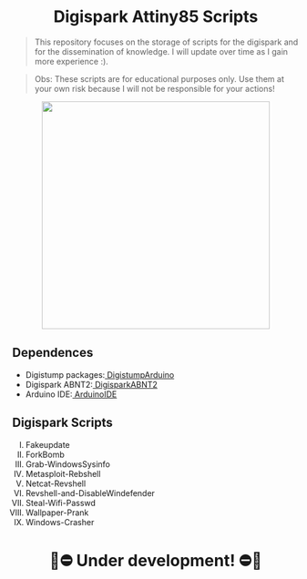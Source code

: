 <h1 align="center">Digispark Attiny85 Scripts</h1>

>This repository focuses on the storage of scripts for the digispark and for the dissemination of knowledge. I will update over time as I gain more experience :).

>Obs: These scripts are for educational purposes only. Use them at your own risk because I will not be responsible for your actions!

<p align="center">
	<img width="400" height="400" src="https://github.com/EndlssNightmare/Digispark-scripts/assets/110058202/7cf31e71-e6ac-4a74-ac69-3762e93ea66f">
</p>

<body>
   <h2 align="left"> Dependences </h2>
<ul>
  <li>Digistump packages:<a href="https://github.com/digistump/DigistumpArduino"> DigistumpArduino</a></li>
  <li>Digispark ABNT2:<a href="https://github.com/jcldf/digisparkABNT2"> DigisparkABNT2</a></li>
  <li>Arduino IDE:<a href="https://www.arduino.cc/en/software"> ArduinoIDE</a></li>
</ul>  

  <h2 align="left"> Digispark Scripts </h2>
<ol type="I">
  <li>Fakeupdate</li>
  <li>ForkBomb</li>
  <li>Grab-WindowsSysinfo</li>
  <li>Metasploit-Rebshell</li>
  <li>Netcat-Revshell</li>
  <li>Revshell-and-DisableWindefender</li>
  <li>Steal-Wifi-Passwd</li>
  <li>Wallpaper-Prank</li>
  <li>Windows-Crasher</li>
</ol>

<h1 align="center">🚧⛔ Under development! ⛔🚧</h1>

</body>
</html>
